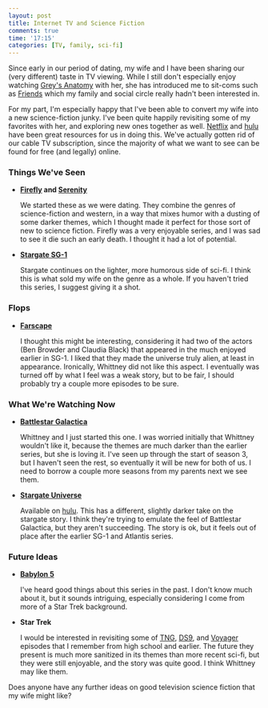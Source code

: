 ```yaml
---
layout: post
title: Internet TV and Science Fiction
comments: true
time: '17:15'
categories: [TV, family, sci-fi]
---
```


Since early in our period of dating, my wife and I have been sharing our (very different) taste in TV viewing.  While I still don't especially enjoy watching [Grey's Anatomy][] with her, she has introduced me to sit-coms such as [Friends][] which my family and social circle really hadn't been interested in.

[Grey's Anatomy]:http://en.wikipedia.org/wiki/Grey%27s_Anatomy
[Friends]:http://en.wikipedia.org/wiki/Friends

For my part, I'm especially happy that I've been able to convert my wife into a new science-fiction junky.  I've been quite happily revisiting some of my favorites with her, and exploring new ones together as well.  [Netflix][] and [hulu][] have been great resources for us in doing this.  We've actually gotten rid of our cable TV subscription, since the majority of what we want to see can be found for free (and legally) online.

[Netflix]:http://www.netflix.com
[hulu]:http://hulu.com

### Things We've Seen ###

+ __[Firefly][] and [Serenity][]__

	We started these as we were dating.  They combine the genres of science-fiction and western, in a way that mixes humor with a dusting of some darker themes, which I thought made it perfect for those sort of new to science fiction.  Firefly was a very enjoyable series, and I was sad to see it die such an early death.  I thought it had a lot of potential. 

[Firefly]:http://en.wikipedia.org/wiki/Firefly_%28TV_series%29
[Serenity]:http://en.wikipedia.org/wiki/Serenity_%28film%29

+ __[Stargate SG-1][]__

	Stargate continues on the lighter, more humorous side of sci-fi.  I think this is what sold my wife on the genre as a whole.  If you haven't tried this series, I suggest giving it a shot.

[Stargate SG-1]:http://en.wikipedia.org/wiki/Stargate_SG-1

### Flops ###

+ __[Farscape][]__

	I thought this might be interesting, considering it had two of the actors (Ben Browder and Claudia Black) that appeared in the much enjoyed earlier in SG-1.  I liked that they made the universe truly alien, at least in appearance.  Ironically, Whittney did not like this aspect.  I eventually was turned off by what I feel was a weak story, but to be fair, I should probably try a couple more episodes to be sure.
	
[Farscape]:http://en.wikipedia.org/wiki/Farscape

### What We're Watching Now ###

+ __[Battlestar Galactica][]__

	Whittney and I just started this one.  I was worried initially that Whittney wouldn't like it, because the themes are much darker than the earlier series, but she is loving it.  I've seen up through the start of season 3, but I haven't seen the rest, so eventually it will be new for both of us.  I need to borrow a couple more seasons from my parents next we see them.

[Battlestar Galactica]:http://en.wikipedia.org/wiki/Battlestar_Galactica

+ __[Stargate Universe][]__

	Available on [hulu][].  This has a different, slightly darker take on the stargate story.  I think they're trying to emulate the feel of Battlestar Galactica, but they aren't succeeding.  The story is ok, but it feels out of place after the earlier SG-1 and Atlantis series.

[Stargate Universe]:http://en.wikipedia.org/wiki/Stargate_Universe

### Future Ideas ###

+ __[Babylon 5][]__

	I've heard good things about this series in the past.  I don't know much about it, but it sounds intriguing, especially considering I come from more of a Star Trek background.

[Babylon 5]:http://en.wikipedia.org/wiki/Babylon_5

+ __Star Trek__

	I would be interested in revisiting some of [TNG][], [DS9][], and [Voyager][] episodes that I remember from high school and earlier.  The future they present is much more sanitized in its themes than more recent sci-fi, but they were still enjoyable, and the story was quite good.  I think Whittney may like them.

[TNG]:http://en.wikipedia.org/wiki/STNG
[DS9]:http://en.wikipedia.org/wiki/Star_Trek:_Deep_Space_Nine
[Voyager]:http://en.wikipedia.org/wiki/Star_Trek:_Voyager

Does anyone have any further ideas on good television science fiction that my wife might like?
